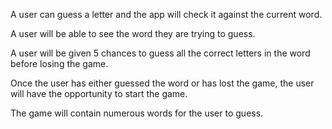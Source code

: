 A user can guess a letter and the app will check it against the current word.

A user will be able to see the word they are trying to guess.

A user will be given 5 chances to guess all the correct letters in the word before losing the game.

Once the user has either guessed the word or has lost the game, the user will have the opportunity to start the game.

The game will contain numerous words for the user to guess. 
